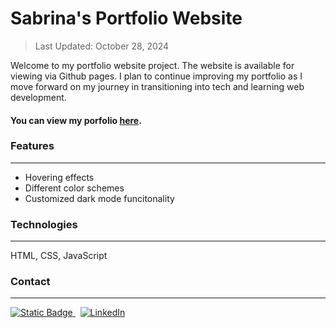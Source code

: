 # Sabrina's Portfolio Website

<!-- > Project started: August 19, 2024<br> -->
> Last Updated: October 28, 2024

Welcome to my portfolio website project. The website is available for viewing via Github pages. I plan to continue improving my portfolio as I move forward on my journey in transitioning into tech and learning web development.

#### You can view my porfolio <a href="https://sabrinaira.github.io/portfolio/">here</a>.

### Features

---

- Hovering effects
- Different color schemes
- Customized dark mode funcitonality

### Technologies

---

HTML, CSS, JavaScript

### Contact

---
<div>
<a href="mailto:sabrina.vista101@slmails.com" target="_blank"><img alt="Static Badge" src="https://img.shields.io/badge/email-logo?style=for-the-badge&color=purple">
</a> &nbsp;
<a href="https://www.linkedin.com/in/sabrinapira/" target="_blank">
  <img src="https://img.shields.io/badge/LinkedIn-0077B5?style=for-the-badge&logo=linkedin&logoColor=white" alt="LinkedIn"/>
</a>
</div>